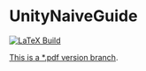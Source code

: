 # UnityNaiveGuide

[![LaTeX Build](https://github.com/ndsergeev/UnityNaiveGuide/actions/workflows/makeLatex.yml/badge.svg)](https://github.com/ndsergeev/UnityNaiveGuide/actions/workflows/makeLatex.yml)

[This is a *.pdf version branch](https://github.com/ndsergeev/UnityNaiveGuide/blob/book/UnityNaiveGuide.pdf).
